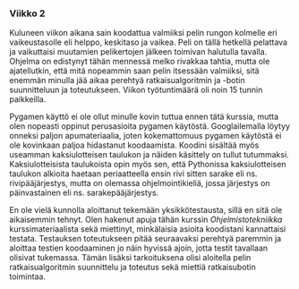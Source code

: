 ### Viikko 2

Kuluneen viikon aikana sain koodattua valmiiksi pelin rungon kolmelle eri vaikeustasolle eli helppo, keskitaso ja vaikea. Peli on tällä hetkellä pelattava ja vaikuttaisi muutamien pelikertojen jälkeen toimivan halutulla tavalla. Ohjelma on edistynyt tähän mennessä melko rivakkaa tahtia, mutta ole ajatellutkin, että mitä nopeammin saan pelin itsessään valmiiksi, sitä enemmän minulla jää aikaa perehtyä ratkaisualgoritmin ja -botin suunnitteluun ja toteutukseen. Viikon työtuntimäärä oli noin 15 tunnin paikkeilla.

Pygamen käyttö ei ole ollut minulle kovin tuttua ennen tätä kurssia, mutta olen nopeasti oppinut perusasioita pygamen käytöstä. Googlailemalla löytyy onneksi paljon apumateriaalia, joten kokemattomuus pygamen käytöstä ei ole kovinkaan paljoa hidastanut koodaamista. Koodini sisältää myös useamman kaksiulotteisen taulukon ja näiden käsittely on tullut tutummaksi. Kaksiulotteisista taulukoista opin myös sen, että Pythonissa kaksiulotteisen taulukon alkioita haetaan periaatteella ensin rivi sitten sarake eli ns. rivipääjärjestys, mutta on olemassa ohjelmointikieliä, jossa järjestys on päinvastainen eli ns. sarakepääjärjestys.  

En ole vielä kunnolla aloittanut tekemään yksikkötestausta, sillä en sitä ole aikaisemmin tehnyt. Olen hakenut apuja tähän kurssin *Ohjelmistotekniikka* kurssimateriaalista sekä miettinyt, minkälaisia asioita koodistani kannattaisi testata. Testauksen toteutukseen pitää seuraavaksi perehtyä paremmin ja aloittaa testien koodaaminen jo näin hyvissä ajoin, jotta testit tavallaan olisivat tukemassa. Tämän lisäksi tarkoituksena olisi aloitella pelin ratkaisualgoritmin suunnittelu ja toteutus sekä miettiä ratkaisubotin toimintaa.

